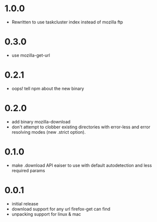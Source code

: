 # 1.0.0
  - Rewritten to use taskcluster index instead of mozilla ftp

# 0.3.0
  - use mozilla-get-url

# 0.2.1
  - oops! tell npm about the new binary

# 0.2.0
  - add binary mozilla-download
  - don't attempt to clobber existing directories with error-less
    and error resolving modes (new .strict option).

# 0.1.0
  - make .download API eaiser to use with default autodetection and less
    required params

# 0.0.1
  - initial release
  - download support for any url firefox-get can find
  - unpacking support for linux & mac
